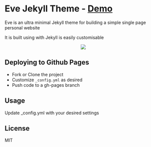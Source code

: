 # Eve Jekyll Theme - <a href="http://jibolash.github.io/Eve/">Demo</a>

Eve is an ultra minimal Jekyll theme for building a simple single page personal website

It is built using with Jekyll is easily customisable

<p align="center">
    <img src="https://preview.ibb.co/ditr6J/Screen_Shot_2018_05_14_at_6_27_06_PM.png" />
</p>


## Deploying to Github Pages
- Fork or Clone the project
- Customize `_config.yml` as desired
- Push code to a gh-pages branch

## Usage

Update _config.yml with your desired settings

## License

MIT
